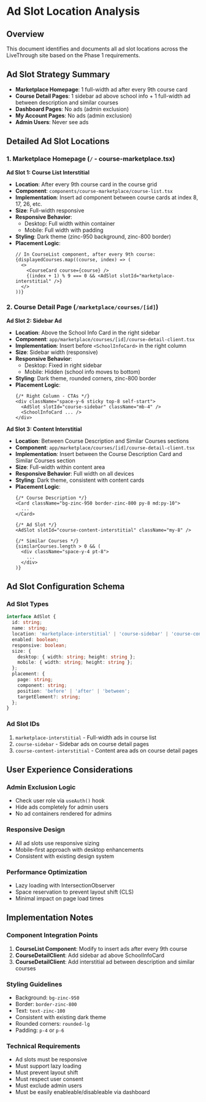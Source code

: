 # Ad Slot Location Analysis

## Overview
This document identifies and documents all ad slot locations across the LiveThrough site based on the Phase 1 requirements.

## Ad Slot Strategy Summary
- **Marketplace Homepage**: 1 full-width ad after every 9th course card
- **Course Detail Pages**: 1 sidebar ad above school info + 1 full-width ad between description and similar courses
- **Dashboard Pages**: No ads (admin exclusion)
- **My Account Pages**: No ads (admin exclusion)
- **Admin Users**: Never see ads

## Detailed Ad Slot Locations

### 1. Marketplace Homepage (`/` - course-marketplace.tsx)

**Ad Slot 1: Course List Interstitial**
- **Location**: After every 9th course card in the course grid
- **Component**: `components/course-marketplace/course-list.tsx`
- **Implementation**: Insert ad component between course cards at index 8, 17, 26, etc.
- **Size**: Full-width responsive
- **Responsive Behavior**: 
  - Desktop: Full width within container
  - Mobile: Full width with padding
- **Styling**: Dark theme (zinc-950 background, zinc-800 border)
- **Placement Logic**: 
  ```tsx
  // In CourseList component, after every 9th course:
  {displayedCourses.map((course, index) => (
    <>
      <CourseCard course={course} />
      {(index + 1) % 9 === 0 && <AdSlot slotId="marketplace-interstitial" />}
    </>
  ))}
  ```

### 2. Course Detail Page (`/marketplace/courses/[id]`)

**Ad Slot 2: Sidebar Ad**
- **Location**: Above the School Info Card in the right sidebar
- **Component**: `app/marketplace/courses/[id]/course-detail-client.tsx`
- **Implementation**: Insert before `<SchoolInfoCard>` in the right column
- **Size**: Sidebar width (responsive)
- **Responsive Behavior**:
  - Desktop: Fixed in right sidebar
  - Mobile: Hidden (school info moves to bottom)
- **Styling**: Dark theme, rounded corners, zinc-800 border
- **Placement Logic**:
  ```tsx
  {/* Right Column - CTAs */}
  <div className="space-y-6 sticky top-8 self-start">
    <AdSlot slotId="course-sidebar" className="mb-4" />
    <SchoolInfoCard ... />
  </div>
  ```

**Ad Slot 3: Content Interstitial**
- **Location**: Between Course Description and Similar Courses sections
- **Component**: `app/marketplace/courses/[id]/course-detail-client.tsx`
- **Implementation**: Insert between the Course Description Card and Similar Courses section
- **Size**: Full-width within content area
- **Responsive Behavior**: Full width on all devices
- **Styling**: Dark theme, consistent with content cards
- **Placement Logic**:
  ```tsx
  {/* Course Description */}
  <Card className="bg-zinc-950 border-zinc-800 py-8 md:py-10">
    ...
  </Card>
  
  {/* Ad Slot */}
  <AdSlot slotId="course-content-interstitial" className="my-8" />
  
  {/* Similar Courses */}
  {similarCourses.length > 0 && (
    <div className="space-y-4 pt-8">
      ...
    </div>
  )}
  ```

## Ad Slot Configuration Schema

### Ad Slot Types
```typescript
interface AdSlot {
  id: string;
  name: string;
  location: 'marketplace-interstitial' | 'course-sidebar' | 'course-content-interstitial';
  enabled: boolean;
  responsive: boolean;
  size: {
    desktop: { width: string; height: string };
    mobile: { width: string; height: string };
  };
  placement: {
    page: string;
    component: string;
    position: 'before' | 'after' | 'between';
    targetElement?: string;
  };
}
```

### Ad Slot IDs
1. `marketplace-interstitial` - Full-width ads in course list
2. `course-sidebar` - Sidebar ads on course detail pages
3. `course-content-interstitial` - Content area ads on course detail pages

## User Experience Considerations

### Admin Exclusion Logic
- Check user role via `useAuth()` hook
- Hide ads completely for admin users
- No ad containers rendered for admins

### Responsive Design
- All ad slots use responsive sizing
- Mobile-first approach with desktop enhancements
- Consistent with existing design system

### Performance Optimization
- Lazy loading with IntersectionObserver
- Space reservation to prevent layout shift (CLS)
- Minimal impact on page load times

## Implementation Notes

### Component Integration Points
1. **CourseList Component**: Modify to insert ads after every 9th course
2. **CourseDetailClient**: Add sidebar ad above SchoolInfoCard
3. **CourseDetailClient**: Add interstitial ad between description and similar courses

### Styling Guidelines
- Background: `bg-zinc-950`
- Border: `border-zinc-800`
- Text: `text-zinc-100`
- Consistent with existing dark theme
- Rounded corners: `rounded-lg`
- Padding: `p-4` or `p-6`

### Technical Requirements
- Ad slots must be responsive
- Must support lazy loading
- Must prevent layout shift
- Must respect user consent
- Must exclude admin users
- Must be easily enableable/disableable via dashboard 